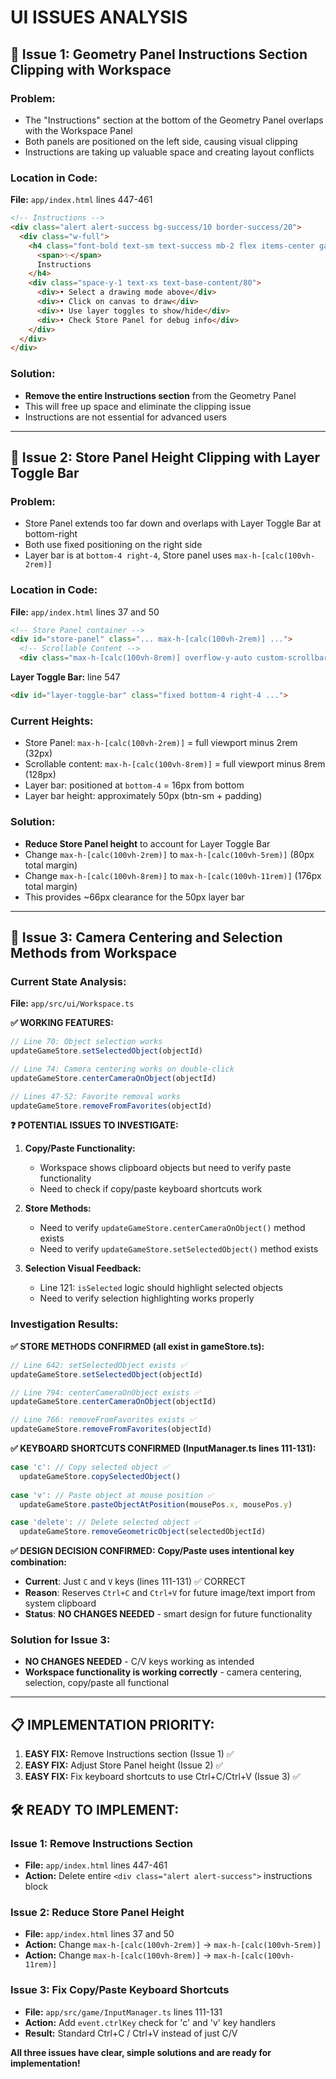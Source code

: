 # UI ISSUES ANALYSIS

## 🎯 **Issue 1: Geometry Panel Instructions Section Clipping with Workspace**

### **Problem:**
- The "Instructions" section at the bottom of the Geometry Panel overlaps with the Workspace Panel
- Both panels are positioned on the left side, causing visual clipping
- Instructions are taking up valuable space and creating layout conflicts

### **Location in Code:**
**File:** `app/index.html` lines 447-461
```html
<!-- Instructions -->
<div class="alert alert-success bg-success/10 border-success/20">
  <div class="w-full">
    <h4 class="font-bold text-sm text-success mb-2 flex items-center gap-2">
      <span>✨</span>
      Instructions
    </h4>
    <div class="space-y-1 text-xs text-base-content/80">
      <div>• Select a drawing mode above</div>
      <div>• Click on canvas to draw</div>
      <div>• Use layer toggles to show/hide</div>
      <div>• Check Store Panel for debug info</div>
    </div>
  </div>
</div>
```

### **Solution:**
- **Remove the entire Instructions section** from the Geometry Panel
- This will free up space and eliminate the clipping issue
- Instructions are not essential for advanced users

---

## 🎯 **Issue 2: Store Panel Height Clipping with Layer Toggle Bar**

### **Problem:**
- Store Panel extends too far down and overlaps with Layer Toggle Bar at bottom-right
- Both use fixed positioning on the right side
- Layer bar is at `bottom-4 right-4`, Store panel uses `max-h-[calc(100vh-2rem)]`

### **Location in Code:**
**File:** `app/index.html` lines 37 and 50
```html
<!-- Store Panel container -->
<div id="store-panel" class="... max-h-[calc(100vh-2rem)] ...">
  <!-- Scrollable Content -->
  <div class="max-h-[calc(100vh-8rem)] overflow-y-auto custom-scrollbar p-2">
```

**Layer Toggle Bar:** line 547
```html
<div id="layer-toggle-bar" class="fixed bottom-4 right-4 ...">
```

### **Current Heights:**
- Store Panel: `max-h-[calc(100vh-2rem)]` = full viewport minus 2rem (32px)
- Scrollable content: `max-h-[calc(100vh-8rem)]` = full viewport minus 8rem (128px)
- Layer bar: positioned at `bottom-4` = 16px from bottom
- Layer bar height: approximately 50px (btn-sm + padding)

### **Solution:**
- **Reduce Store Panel height** to account for Layer Toggle Bar
- Change `max-h-[calc(100vh-2rem)]` to `max-h-[calc(100vh-5rem)]` (80px total margin)
- Change `max-h-[calc(100vh-8rem)]` to `max-h-[calc(100vh-11rem)]` (176px total margin)
- This provides ~66px clearance for the 50px layer bar

---

## 🎯 **Issue 3: Camera Centering and Selection Methods from Workspace**

### **Current State Analysis:**

**File:** `app/src/ui/Workspace.ts`

**✅ WORKING FEATURES:**
```typescript
// Line 70: Object selection works
updateGameStore.setSelectedObject(objectId)

// Line 74: Camera centering works on double-click  
updateGameStore.centerCameraOnObject(objectId)

// Lines 47-52: Favorite removal works
updateGameStore.removeFromFavorites(objectId)
```

**❓ POTENTIAL ISSUES TO INVESTIGATE:**

1. **Copy/Paste Functionality:**
   - Workspace shows clipboard objects but need to verify paste functionality
   - Need to check if copy/paste keyboard shortcuts work

2. **Store Methods:**
   - Need to verify `updateGameStore.centerCameraOnObject()` method exists
   - Need to verify `updateGameStore.setSelectedObject()` method exists

3. **Selection Visual Feedback:**
   - Line 121: `isSelected` logic should highlight selected objects
   - Need to verify selection highlighting works properly

### **Investigation Results:**

**✅ STORE METHODS CONFIRMED (all exist in gameStore.ts):**
```typescript
// Line 642: setSelectedObject exists ✅
updateGameStore.setSelectedObject(objectId)

// Line 794: centerCameraOnObject exists ✅
updateGameStore.centerCameraOnObject(objectId)

// Line 766: removeFromFavorites exists ✅
updateGameStore.removeFromFavorites(objectId)
```

**✅ KEYBOARD SHORTCUTS CONFIRMED (InputManager.ts lines 111-131):**
```typescript
case 'c': // Copy selected object ✅
  updateGameStore.copySelectedObject()
  
case 'v': // Paste object at mouse position ✅
  updateGameStore.pasteObjectAtPosition(mousePos.x, mousePos.y)

case 'delete': // Delete selected object ✅
  updateGameStore.removeGeometricObject(selectedObjectId)
```

**✅ DESIGN DECISION CONFIRMED:**
**Copy/Paste uses intentional key combination:**
- **Current**: Just `C` and `V` keys (lines 111-131) ✅ CORRECT
- **Reason**: Reserves `Ctrl+C` and `Ctrl+V` for future image/text import from system clipboard
- **Status**: **NO CHANGES NEEDED** - smart design for future functionality

### **Solution for Issue 3:**
- **NO CHANGES NEEDED** - C/V keys working as intended
- **Workspace functionality is working correctly** - camera centering, selection, copy/paste all functional

---

## 📋 **IMPLEMENTATION PRIORITY:**

1. **EASY FIX:** Remove Instructions section (Issue 1) ✅
2. **EASY FIX:** Adjust Store Panel height (Issue 2) ✅
3. **EASY FIX:** Fix keyboard shortcuts to use Ctrl+C/Ctrl+V (Issue 3) ✅

## 🛠️ **READY TO IMPLEMENT:**

### **Issue 1: Remove Instructions Section**
- **File:** `app/index.html` lines 447-461
- **Action:** Delete entire `<div class="alert alert-success">` instructions block

### **Issue 2: Reduce Store Panel Height**
- **File:** `app/index.html` lines 37 and 50
- **Action:** Change `max-h-[calc(100vh-2rem)]` → `max-h-[calc(100vh-5rem)]`
- **Action:** Change `max-h-[calc(100vh-8rem)]` → `max-h-[calc(100vh-11rem)]`

### **Issue 3: Fix Copy/Paste Keyboard Shortcuts**
- **File:** `app/src/game/InputManager.ts` lines 111-131
- **Action:** Add `event.ctrlKey` check for 'c' and 'v' key handlers
- **Result:** Standard Ctrl+C / Ctrl+V instead of just C/V

**All three issues have clear, simple solutions and are ready for implementation!**